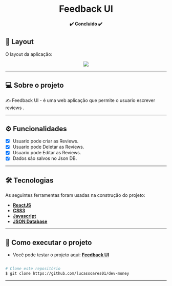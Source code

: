 <h1 align="center">
    Feedback UI
</h1>

<h4 align="center"> 
	✔️ Concluido ✔️
</h4>


## 🎨 Layout

O layout da aplicação:

<p align="center" style="display: flex; align-items: flex-start; justify-content: center;">
  <img src="./github/devmoney.gif">
</p>

---

## 💻 Sobre o projeto

✍️ Feedback UI - é uma web aplicação que permite o usuario escrever reviews .

---

## ⚙️ Funcionalidades

- [x] Usuario pode criar as Reviews.
- [x] Usuario pode Deletar as Reviews.
- [x] Usuario pode Editar as Reviews.
- [x] Dados são salvos no Json DB.

---

## 🛠 Tecnologias

As seguintes ferramentas foram usadas na construção do projeto:

-   **[ReactJS](https://github.com/reactjs)**
-   **[CSS3](https://github.com/topics/css3)**
-   **[Javascript](https://github.com/topics/javascript)**
-   **[JSON Database](https://www.npmjs.com/package/node-json-db)**

---

## 🚀 Como executar o projeto

-   Você pode testar o projeto aqui: **[Feedback UI](feedback-uiweb.vercel.app)**

```bash

# Clone este repositório
$ git clone https://github.com/lucassoares01/dev-money

```

---